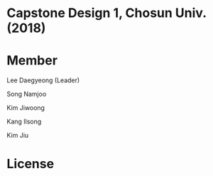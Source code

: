 # Capstone Design 1, Chosun Univ. (2018)

# Member
Lee Daegyeong (Leader)

Song Namjoo

Kim Jiwoong

Kang Ilsong

Kim Jiu

# License
